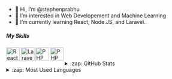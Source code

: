 - 👋 Hi, I’m @stephenprabhu
- 👀 I’m interested in Web Developement and Machine Learning
- 🌱 I’m currently learning React, Node.JS, and Laravel.

<h5>My Skills</h5>
<img  align="left" alt="React" width="36px" src="https://cdn.jsdelivr.net/gh/devicons/devicon/icons/react/react-original-wordmark.svg" />
<img  align="left" alt="Laravel" width="36px" src="https://cdn.jsdelivr.net/gh/devicons/devicon/icons/laravel/laravel-plain.svg" />
<img   align="left" alt="PHP" width="36px" src="https://cdn.jsdelivr.net/gh/devicons/devicon/icons/php/php-original.svg" />
<img  align="left" alt="PHP" width="36px" src="https://cdn.jsdelivr.net/gh/devicons/devicon/icons/javascript/javascript-original.svg" />

 
 <br />
<br />


<details>
  <summary>:zap: GitHub Stats</summary>

 ![Melroy's GitHub stats](https://github-readme-stats.vercel.app/api?username=stephenprabhu&count_private=true&show_icons=true&theme=tokyonight)

</details>

<details>
  <summary>:zap: Most Used Languages</summary>
  
[![Top Langs](https://github-readme-stats.vercel.app/api/top-langs/?username=stephenprabhu)](https://github.com/stephenprabhu/github-readme-stats)

 </details>

